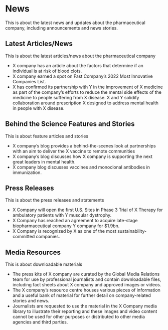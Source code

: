 # News

This is about the latest news and updates about the pharmaceutical company, including announcements and news stories.

## Latest Articles/News

This is about the latest articles/news about the pharmaceutical company

- X company has an article about the factors that determine if an individual is at risk of blood clots.
- X company earned a spot on Fast Company’s 2022 Most Innovative Companies List.
- X has confirmed its partnership with Y in the improvement of X medicine as part of the company’s efforts to reduce the mental side effects of the medicine to people suffering from X disease.   X and Y solidify collaboration around prescription X designed to address mental health in people with X disease.

## Behind the Science Features and Stories

This is about feature articles and stories

- X company’s blog provides a behind-the-scenes look at partnerships with an aim to deliver the X vaccine to remote communities
- X company’s blog discusses how X company is supporting the next great leaders in mental health.
- X company blog discusses vaccines and monoclonal antibodies in immunization.

## Press Releases

This is about the press releases and statements

- X Company will open the first U.S. Sites in Phase 3 Trial of X Therapy for ambulatory patients with Y muscular dystrophy.
- X Company has reached an agreement to acquire late-stage biopharmaceutical company Y company for $1.9bn.
- X Company is recognized by X as one of the most sustainability-committed companies.

## Media Resources

This is about downloadable materials

- The press kits of X company are curated by the Global Media Relations team for use by professional journalists and contain downloadable files, including fact sheets about X company and approved images or videos.
- The X company’s resource centre houses various pieces of information and a useful bank of material for further detail on company-related stories and news.
- Journalists are requested to use the material in the X Company media library to illustrate their reporting and these images and video content cannot be used for other purposes or distributed to other media agencies and third parties.